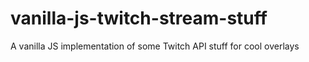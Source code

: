 # vanilla-js-twitch-stream-stuff
A vanilla JS implementation of some Twitch API stuff for cool overlays
